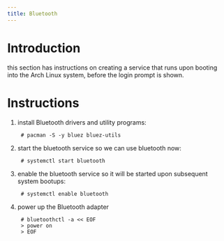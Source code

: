 ```yaml
---
title: Bluetooth
---
```

# Introduction

this section has instructions on creating a service that runs upon booting into the Arch Linux system, before the login prompt is shown.

# Instructions

1. install Bluetooth drivers and utility programs:

        # pacman -S -y bluez bluez-utils

2. start the bluetooth service so we can use bluetooth now:

        # systemctl start bluetooth

3. enable the bluetooth service so it will be started upon subsequent system bootups:

        # systemctl enable bluetooth

4. power up the Bluetooth adapter

        # bluetoothctl -a << EOF
        > power on
        > EOF
